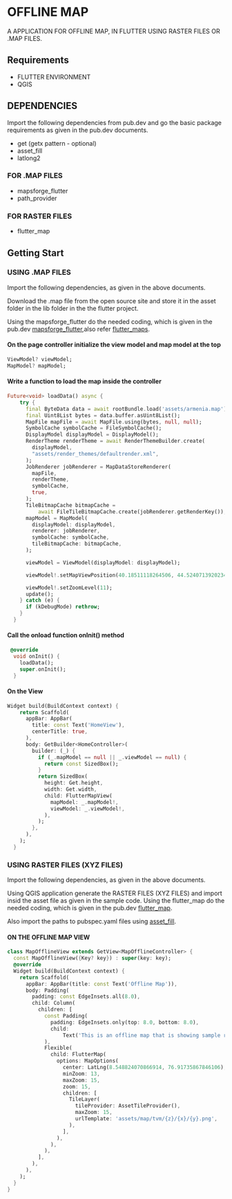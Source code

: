 # OFFLINE MAP

A APPLICATION FOR OFFLINE MAP, IN FLUTTER USING RASTER FILES OR .MAP FILES.

## Requirements

- FLUTTER ENVIRONMENT
- QGIS

## DEPENDENCIES

Import the following dependencies from pub.dev and go the basic package requirements as given in the pub.dev documents.

- get (getx pattern - optional)
- asset_fill
- latlong2

### FOR .MAP FILES

- mapsforge_flutter
- path_provider

### FOR RASTER FILES

- flutter_map

## Getting Start

### USING .MAP FILES

Import the following dependencies, as given in the above documents.

Download the .map file from the open source site and store it in the
asset folder in the lib folder in the the flutter project.

Using the mapsforge_flutter do the needed coding, which is given in the pub.dev [mapsforge_flutter](https://pub.dev/packages/mapsforge_flutter),also refer [flutter_maps](https://docs.fleaflet.dev/v/v6-preview/tile-servers/offline-mapping).

#### On the page controller initialize the view model and map model at the top

```dart
ViewModel? viewModel;
MapModel? mapModel;
```

#### Write a function to load the map inside the controller

```dart
Future<void> loadData() async {
    try {
      final ByteData data = await rootBundle.load('assets/armenia.map');
      final Uint8List bytes = data.buffer.asUint8List();
      MapFile mapFile = await MapFile.using(bytes, null, null);
      SymbolCache symbolCache = FileSymbolCache();
      DisplayModel displayModel = DisplayModel();
      RenderTheme renderTheme = await RenderThemeBuilder.create(
        displayModel,
        "assets/render_themes/defaultrender.xml",
      );
      JobRenderer jobRenderer = MapDataStoreRenderer(
        mapFile,
        renderTheme,
        symbolCache,
        true,
      );
      TileBitmapCache bitmapCache =
          await FileTileBitmapCache.create(jobRenderer.getRenderKey());
      mapModel = MapModel(
        displayModel: displayModel,
        renderer: jobRenderer,
        symbolCache: symbolCache,
        tileBitmapCache: bitmapCache,
      );

      viewModel = ViewModel(displayModel: displayModel);

      viewModel!.setMapViewPosition(40.18511118264506, 44.52407139202347);

      viewModel!.setZoomLevel(11);
      update();
    } catch (e) {
      if (kDebugMode) rethrow;
    }
  }
```

#### Call the onload function onInit() method

```dart
 @override
  void onInit() {
    loadData();
    super.onInit();
  }
```

#### On the View

```dart
Widget build(BuildContext context) {
    return Scaffold(
      appBar: AppBar(
        title: const Text('HomeView'),
        centerTitle: true,
      ),
      body: GetBuilder<HomeController>(
        builder: (_) {
          if (_.mapModel == null || _.viewModel == null) {
            return const SizedBox();
          }
          return SizedBox(
            height: Get.height,
            width: Get.width,
            child: FlutterMapView(
              mapModel: _.mapModel!,
              viewModel: _.viewModel!,
            ),
          );
        },
      ),
    );
  }
```

### USING RASTER FILES (XYZ FILES)

Import the following dependencies, as given in the above documents.

Using QGIS application generate the RASTER FILES (XYZ FILES) and import insid the asset file as given in the sample code. Using the flutter_map do the needed coding, which is given in the pub.dev [flutter_map](https://pub.dev/packages/flutter_map).

Also import the paths to pubspec.yaml files using [asset_fill](https://pub.dev/packages/asset_fill).

#### ON THE OFFLINE MAP VIEW

```dart
class MapOfflineView extends GetView<MapOfflineController> {
  const MapOfflineView({Key? key}) : super(key: key);
  @override
  Widget build(BuildContext context) {
    return Scaffold(
      appBar: AppBar(title: const Text('Offline Map')),
      body: Padding(
        padding: const EdgeInsets.all(8.0),
        child: Column(
          children: [
            const Padding(
              padding: EdgeInsets.only(top: 8.0, bottom: 8.0),
              child:
                  Text('This is an offline map that is showing sample region.'),
            ),
            Flexible(
              child: FlutterMap(
                options: MapOptions(
                  center: LatLng(8.548824070866914, 76.91735867846106),
                  minZoom: 13,
                  maxZoom: 15,
                  zoom: 15,
                  children: [
                    TileLayer(
                      tileProvider: AssetTileProvider(),
                      maxZoom: 15,
                      urlTemplate: 'assets/map/tvm/{z}/{x}/{y}.png',
                    ),
                  ],
                ),
              ),
            ),
          ],
        ),
      ),
    );
  }
}
```
